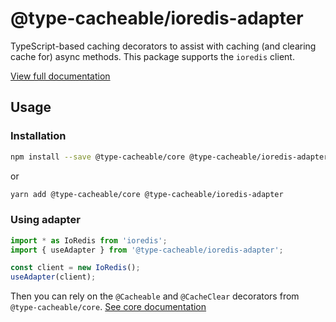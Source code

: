 # @type-cacheable/ioredis-adapter

TypeScript-based caching decorators to assist with caching (and clearing cache for) async methods. This package supports the `ioredis` client.

[View full documentation](https://github.com/joshuaslate/type-cacheable)

## Usage

### Installation

```bash
npm install --save @type-cacheable/core @type-cacheable/ioredis-adapter
```

or

```bash
yarn add @type-cacheable/core @type-cacheable/ioredis-adapter
```

### Using adapter

```ts
import * as IoRedis from 'ioredis';
import { useAdapter } from '@type-cacheable/ioredis-adapter';

const client = new IoRedis();
useAdapter(client);
```

Then you can rely on the `@Cacheable` and `@CacheClear` decorators from `@type-cacheable/core`. [See core documentation](https://github.com/joshuaslate/type-cacheable/tree/master/packages/core)
